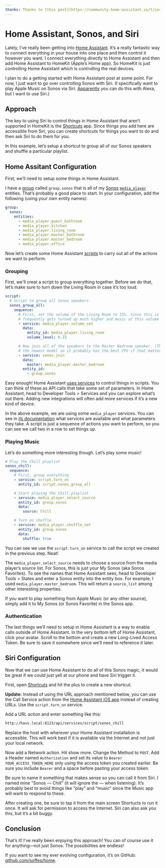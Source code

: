 ```yaml
---
thanks: Thanks to [this post](https://community.home-assistant.io/t/ios-shortcuts-with-ha-no-ssl-required/89529) for inspiring this approach.
---
```


# Home Assistant, Sonos, and Siri

Lately, I’ve really been getting into [Home Assistant](https://home-assistant.io). It’s a really fantastic way to connect everything in your house into one place and then control it however you want. I connect everything directly to Home Assistant and then add Home Assistant to HomeKit (Apple’s Home app). So HomeKit is just controlling Home Assistant which is controlling the real devices.

I plan to do a getting started with Home Assistant post at some point. For now, I just want to go over controlling Sonos with Siri. (I specifically want to play Apple Music on Sonos via Siri. [Apparently](https://en.community.sonos.com/announcements-228985/alexa-play-apple-music-on-sonos-6823840) you can do this with Alexa, but I want to use Siri.)

## Approach

The key to using Siri to control things in Home Assistant that aren’t supported in HomeKit is the [Shortcuts](https://apps.apple.com/us/app/shortcuts/id915249334) app. Since things you add here are accessible from Siri, you can create shortcuts for things you want to do and then ask Siri to do them for you.

In this example, let’s setup a shortcut to group all of our Sonos speakers and shuffle a particular playlist.

## Home Assitant Configuration

First, we’ll need to setup some things in Home Assistant.

I have a [group](https://www.home-assistant.io/integrations/group/) called `group.sonos` that is all of my [Sonos](https://www.home-assistant.io/integrations/sonos/) [`media_player`](https://www.home-assistant.io/integrations/media_player/) entities. That’s probably a good place to start. In your configuration, add the following (using your own entity names):

```yaml
group:
  sonos:
    entities:
      - media_player.guest_bathroom
      - media_player.kitchen
      - media_player.living_room
      - media_player.master_bathroom
      - media_player.master_bedroom
      - media_player.office
```

Now let’s create some Home Assistant [scripts](https://www.home-assistant.io/integrations/script) to carry out all of the actions we want to perform.

### Grouping

First, we'll creat a script to group everything together. Before we do that, let’s make sure to turn down the Living Room in case it’s too loud.

```yaml
script:
  # Script to group all Sonos speakers
  sonos_group_all:
    sequence:
      # First, set the volume of the Living Room to 15%. Since this is the TV, it
      # frequently gets turned up much higher and music at this volume is too loud.
      - service: media_player.volume_set
        data:
          entity_id: media_player.living_room
          volume_level: 0.15

      # Now join all of the speakers to the Master Bedroom speaker. (This one is
      # the newest model so it probably has the best CPU if that matters at all.)
      - service: sonos.join
        data:
          master: media_player.master_bedroom
        entity_id:
          - group.sonos
```

Easy enough! Home Assistant [uses services](https://www.home-assistant.io/docs/scripts/service-calls/) to control things in scripts. You can think of these as API calls that take some set of parameters. In Home Assistant, head to Developer Tools > Services and you can explore what’s out there. Adding new integrations will often add more services if it’s a new kind of device.

In the above example, we are using some `media_player` services. You can see in [its documentation](https://www.home-assistant.io/integrations/media_player/) what services are available and what parameters they take. A script is just a sequence of actions you want to perform, so you can see we call two in a row to set things up.

### Playing Music

Let’s do something more interesting though. Let’s play some music!

```yaml
# Play the Chill playlist
sonos_chill:
  sequence:
    # First, group everything
    - service: script.turn_on
      entity_id: script.sonos_group_all

    # Start playing the Chill playlist
    - service: media_player.select_source
      entity_id: group.sonos
      data:
        source: Chill

    # Turn on shuffle
    - service: media_player.shuffle_set
      entity_id: group.sonos
      data:
        shuffle: true
```

You can see we use the `script.turn_on` service to call the script we created in the previous step. Neat!

The `media_player.select_source` needs to choose a source from the media player’s source list. For Sonos, this is just your My Sonos (aka Sonos Favorites). To see the names that Home Assistant sees, head to Developer Tools > States and enter a Sonos entity into the entity box. For example, I used `media_player.master_bedroom`. This will return a `source_list` among other interesting properties.

If you want to play something from Apple Music (or any other source), simply add it to My Sonos (or Sonos Favorite) in the Sonos app.

### Authentication

The last things we’ll need to setup in Home Assistant is a way to enable calls outside of Home Assistant. In the very bottom left of Home Assistant, click your avatar. Scroll to the bottom and create a new Long-Lived Access Token. Be sure to save it somewhere since we’ll need to reference it later.

## Siri Configuration

Now that we can use Home Assistant to do all of this Sonos magic, it would be great if we could just yell at our phone and have Siri trigger it.

First, open [Shortcuts](https://apps.apple.com/us/app/shortcuts/id915249334) and hit the plus to create a new shortcut.

**Update:** Instead of using the URL approach mentioned below, you can use the Call Service action from the [Home Assistant iOS app](https://apps.apple.com/us/app/home-assistant/id1099568401?mt=8) instead of creating URLs. Use the `script.turn_on` service.

Add a URL action and enter something like this:

``` txt
http://hass.local:8123/api/services/script/sonos_chill
```

Replace the host with wherever your Home Assistant installation is accessible. This will work best if it is available via the Internet and not just your local network.

Now add a Network action. Hit show more. Change the Method to `POST`. Add a Header named `Authorization` and set its value to `Bearer YOUR_ACCESS_TOKEN_HERE` only using the access token you created earlier. Be sure you include `Bearer` and a space before pasting your access token.

Be sure to name it something that makes sense so you can call it from Siri. I named mine “Sonos — Chill” (it will ignore the — when listening). It’s probably best to avoid things like “play” and “music” since the Music app will want to respond to these.

After creating one, be sure to tap it from the main screen Shortucts to run it once. It will ask for permission to access the Internet. Siri can also ask you this, but it’s a bit buggy.

## Conclusion

That’s it! I’ve really been enjoying this approach! You can of course use it for anything—not just Sonos. The possibilities are endless!

If you want to see my ever evolving configuration, it’s on GitHub: [github.com/soffes/home](https://github.com/soffes/home).
